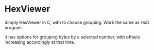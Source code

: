 # HexViewer
Simply HexViewer in C, with to choose grouping. Work the same as HxD program.

It has options for grouping bytes by a selected number, with offsets increasing accordingly at that time.
